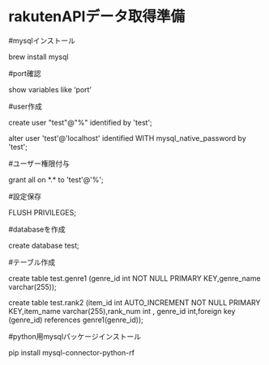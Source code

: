 # rakutenAPIデータ取得準備

#mysqlインストール
<p>brew install mysql</p>

#port確認
<p>show variables like ‘port’</p>

#user作成
<p>create user "test"@"%" identified by 'test';</p>
<p>alter user 'test'@'localhost' identified WITH mysql_native_password by 'test';</p>

#ユーザー権限付与
<p>grant all on *.* to 'test'@'%';</p>

#設定保存
<p>FLUSH PRIVILEGES;</p>

#databaseを作成
<p>create database test;</p>

#テーブル作成
<p>create table test.genre1 (genre_id int NOT NULL PRIMARY KEY,genre_name varchar(255));</p>
<p>create table test.rank2 (item_id int AUTO_INCREMENT NOT NULL PRIMARY KEY,item_name varchar(255),rank_num int , genre_id int,foreign key (genre_id) references genre1(genre_id));</p>

#python用mysqlパッケージインストール
<p>pip install mysql-connector-python-rf</p>



